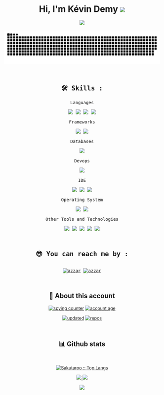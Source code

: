 <h1 align="center">Hi, I'm Kévin Demy <img src="https://media.giphy.com/media/hvRJCLFzcasrR4ia7z/giphy.gif" width="35"></h1>
<p align="center">
  <a href="https://github.com/DenverCoder1/readme-typing-svg"><img src="https://readme-typing-svg.herokuapp.com?lines=Programmer;EPITECH+Student;Always%20learning%20new%20things;Bordeaux%20|%20France%20&center=true&width=500&height=50"></a>
</p>

<div align="center">
  <a href="https://github.com/1999AZZAR/1999AZZAR/blob/main/resources/img/grid-snake.svg">
  <img  src="https://github.com/1999AZZAR/1999AZZAR/blob/main/resources/img/grid-snake.svg"
       alt="snake" /></a>
</div>

&nbsp;

<div>
  <samp>
    <h2 align="center">🛠 Skills :</h2>
     <p align="center"> Languages </p>
      <p align="center">
        <img src="https://img.shields.io/badge/C-00599C?style=for-the-badge&logo=c&logoColor=white">
        <img src="https://img.shields.io/badge/PYTHON-4B8BBE?style=for-the-badge&logo=python&logoColor=white">
        <img src="https://img.shields.io/badge/HTML5-E34F26?style=for-the-badge&logo=html5&logoColor=white">
        <img src="https://img.shields.io/badge/CSS3-E31B5F?style=for-the-badge&logo=css3&logoColor=white">
      </p>
     </p>
     <p align="center"> Frameworks </p>
      <p align="center">
       <img src="https://img.shields.io/badge/Express.js-000000?style=for-the-badge&logo=express&logoColor=white">
       <img src="https://img.shields.io/badge/Node.js-339933?style=for-the-badge&logo=nodedotjs&logoColor=white">
      </p>
   </p>
   <p align="center"> Databases </p>
      <p align="center">
       <img src="https://img.shields.io/badge/MySQL-00000F?style=for-the-badge&logo=mysql&logoColor=white">
      </p>
   </p>
   <p align="center"> Devops </p>
      <p align="center">
       <img src="https://img.shields.io/badge/Docker-00000F?style=for-the-badge&logo=Docker&logoColor=white">
      </p>
   </p>
   <p align="center"> IDE </p>
      <p align="center">
       <img src="https://img.shields.io/badge/jetbrains-FFFFFF?&style=for-the-badge&logo=JetBrains&logoColor=black">
       <img src="https://img.shields.io/badge/Visual_Studio_Code-0078D4?style=for-the-badge&logo=visual%20studio%20code&logoColor=white">
       <img src="https://img.shields.io/badge/sublime_text-%23575757.svg?&style=for-the-badge&logo=sublime-text&logoColor=important">
      </p>
   </p>
   <p align="center"> Operating System </p>
      <p align="center">
       <img src="https://img.shields.io/badge/Linux-FCC624?style=for-the-badge&logo=linux&logoColor=black">
       <img src="https://img.shields.io/badge/Windows-0078D6?style=for-the-badge&logo=windows&logoColor=white">
      </p>
   </p>
   <p align="center"> Other Tools and Technologies  </p>
      <p align="center">
       <img src="https://img.shields.io/badge/Git-F05032?style=for-the-badge&logo=git&logoColor=white">
       <img src="https://img.shields.io/badge/Postman-FF6C37?style=for-the-badge&logo=Postman&logoColor=white">
       <img src="https://img.shields.io/badge/Shell_Script-121011?style=for-the-badge&logo=gnu-bash&logoColor=white">
       <img src="https://img.shields.io/badge/Markdown-000000?style=for-the-badge&logo=markdown&logoColor=white">
       <img src="https://img.shields.io/badge/LATEX-FFFFFF?style=for-the-badge&logo=LaTeX&logoColor=black">
      </p>
   </p>
 </samp>
</div>

&nbsp;

<div>
  <samp>
    <h2 align="center">😎 You can reach me by :</h2>
    <p align="center">
      <br/>
      <a href="https://www.linkedin.com/in/kevindemy/" target="blank"><img align="center"
         src="https://img.shields.io/badge/linkedin-%231DA1F2.svg?style=for-the-badge&logo=linkedin&logoColor=white"
         alt="azzar" height="30"/></a>
      <a href="mailto:kevin.demy@epitech.eu" target="blank"><img align="center"
         src="https://img.shields.io/badge/kevin.demy@epitech.eu-0078D4.svg?style=for-the-badge&logo=Microsoft+Outlook&logoColor=white"
         alt="azzar" height="30"/></a>
    </p>
  </samp>
</div>

&nbsp;

<div>
<h2 align="center">🧮 About this account</h2>
 <p align="center">
  <a href="https://github.com/Sakutaroo/" target="blank"><img align="center"
     src="https://badges.pufler.dev/visits/Sakutaroo/Sakutaroo?style=for-the-badge&color=e74c3c&logo=github&label=Spying+Counter"
     alt="spying counter" /></a>
  <a href="https://github.com/Sakutaroo/" target="blank"><img align="center"
     src="https://badges.pufler.dev/years/Sakutaroo/?style=for-the-badge&color=27a4fb&logo=github&label=Account+Age"
     alt="account age" /></a>
  </p>
  <p align="center">
  <a href="https://github.com/Sakutaroo/" target="blank"><img align="center"
     src="https://badges.pufler.dev/updated/Sakutaroo/Sakutaroo?style=for-the-badge&color=ff00b4&logo=github&label=Profile+Updated"
     alt="updated" /></a>
  <a href="https://github.com/Sakutaroo/" target="blank"><img align="center"
     src="https://badges.pufler.dev/repos/Sakutaroo/?style=for-the-badge&color=251ee7&logo=github&label=Public+Repos"
     alt="repos" /></a>
 </p>
</div>

&nbsp;

<div>
    <h2 align="center"> 📊 Github stats </h2>
      <br/>
        <p align="center">
          <a href="https://github.com/Sakutaroo/">
          <img src="https://github-readme-stats.vercel.app/api/top-langs/?username=Sakutaroo&langs_count=6&theme=radical&layout=compact&hide_border=true&count_private=true" alt="Sakutaroo :: Top Langs" /></a>
        </p>
        <p align="center">
          <a href="https://github.com/Sakutaroo/">
          <img width="49.5%" src="https://github-readme-stats.vercel.app/api?username=Sakutaroo&show_icons=true&theme=radical&hide_border=true&count_private=true" />
          <img width="49.5%" src="https://github-readme-streak-stats.herokuapp.com/?user=Sakutaroo&theme=radical&hide_border=true&count_private=true" />
          </a>
       </p>
       <p align="center">
          <a href="https://github.com/Sakutaroo/">
          <img src="https://github-profile-trophy.vercel.app/?username=Sakutaroo&theme=radical&no-frame=true&row=1&&margin-w=30&no-bg=true&count_private=true" />
          </a>
       </p>
     <br>
  </div>
